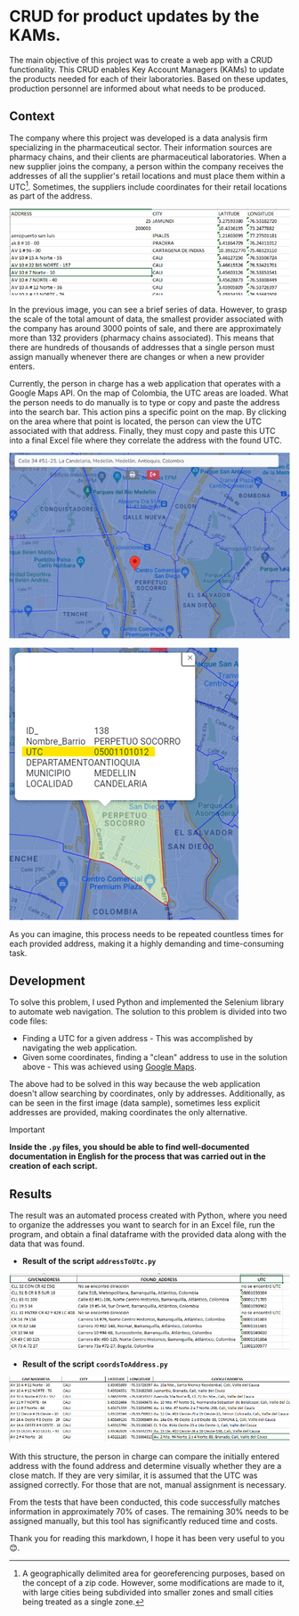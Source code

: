 # CRUD for product updates by the KAMs.
The main objective of this project was to create a web app with a CRUD functionality. This CRUD enables Key Account Managers (KAMs) to update the products needed for each of their laboratories. Based on these updates, production personnel are informed about what needs to be produced.

## Context
The company where this project was developed is a data analysis firm specializing in the pharmaceutical sector. Their information sources are pharmacy chains, and their clients are pharmaceutical laboratories. When a new supplier joins the company, a person within the company receives the addresses of all the supplier's retail locations and must place them within a UTC[^1]. Sometimes, the suppliers include coordinates for their retail locations as part of the address.

![initialData](https://github.com/cristiancavelasquez/Maps_Automation/blob/31208ee67a7368d54116f5daaa513350c9f8ee78/Screenhot_folder/initialData.png)

In the previous image, you can see a brief series of data. However, to grasp the scale of the total amount of data, the smallest provider associated with the company has around 3000 points of sale, and there are approximately more than 132 providers (pharmacy chains associated). This means that there are hundreds of thousands of addresses that a single person must assign manually whenever there are changes or when a new provider enters.

Currently, the person in charge has a web application that operates with a Google Maps API. On the map of Colombia, the UTC areas are loaded. What the person needs to do manually is to type or copy and paste the address into the search bar. This action pins a specific point on the map. By clicking on the area where that point is located, the person can view the UTC associated with that address. Finally, they must copy and paste this UTC into a final Excel file where they correlate the address with the found UTC.

![webapp](https://github.com/cristiancavelasquez/Maps_Automation/blob/31208ee67a7368d54116f5daaa513350c9f8ee78/Screenhot_folder/search.png)

![utc](https://github.com/cristiancavelasquez/Maps_Automation/blob/31208ee67a7368d54116f5daaa513350c9f8ee78/Screenhot_folder/utc_found.png)

As you can imagine, this process needs to be repeated countless times for each provided address, making it a highly demanding and time-consuming task.

## Development

To solve this problem, I used Python and implemented the Selenium library to automate web navigation. The solution to this problem is divided into two code files:

  - Finding a UTC for a given address - This was accomplished by navigating the web application.
  - Given some coordinates, finding a "clean" address to use in the solution above - This was achieved using [Google Maps](https://www.google.com/maps).

The above had to be solved in this way because the web application doesn't allow searching by coordinates, only by addresses. Additionally, as can be seen in the first image (data sample), sometimes less explicit addresses are provided, making coordinates the only alternative.

> [!IMPORTANT]
> **Inside the  ```.py``` files, you should be able to find well-documented documentation in English for the process that was carried out in the creation of each script.**

## Results

The result was an automated process created with Python, where you need to organize the addresses you want to search for in an Excel file, run the program, and obtain a final dataframe with the provided data along with the data that was found.

- **Result of the script ```addressToUtc.py```**
  
![utc](https://github.com/cristiancavelasquez/Maps_Automation/blob/31208ee67a7368d54116f5daaa513350c9f8ee78/Screenhot_folder/result1.png)

- **Result of the script ```coordsToAddress.py```**

![utc](https://github.com/cristiancavelasquez/Maps_Automation/blob/31208ee67a7368d54116f5daaa513350c9f8ee78/Screenhot_folder/result2.png)

With this structure, the person in charge can compare the initially entered address with the found address and determine visually whether they are a close match. If they are very similar, it is assumed that the UTC was assigned correctly. For those that are not, manual assignment is necessary.

From the tests that have been conducted, this code successfully matches information in approximately 70% of cases. The remaining 30% needs to be assigned manually, but this tool has significantly reduced time and costs.


Thank you for reading this markdown, I hope it has been very useful to you 😊.



[^1]: A geographically delimited area for georeferencing purposes, based on the concept of a zip code. However, some modifications are made to it, with large cities being subdivided into smaller zones and small cities being treated as a single zone.
